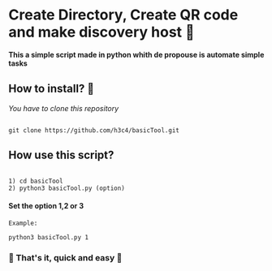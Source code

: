 # Create Directory, Create QR code and make discovery host :snake:

 __This a simple script made in python whith de propouse is automate simple tasks__
  
## How to install? :wrench:

_You have to clone this repository_
```

git clone https://github.com/h3c4/basicTool.git

```
## How use this script?
```

1) cd basicTool
2) python3 basicTool.py (option) 

```
#### Set the option 1,2 or 3

```
Example:
  
python3 basicTool.py 1

```

### :rocket: That's it, quick and easy :rocket:

